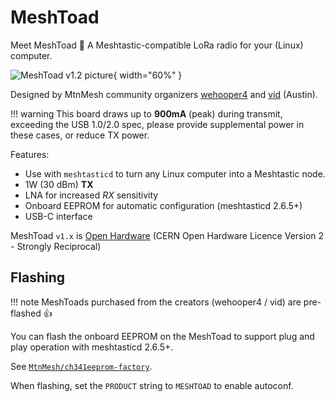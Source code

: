 # MeshToad

Meet MeshToad 🐸
A Meshtastic-compatible LoRa radio for your (Linux) computer.

![MeshToad v1.2 picture](/static/MeshToad_v1.2.jpg){ width="60%" }

Designed by MtnMesh community organizers [wehooper4](https://github.com/wehooper4) and [vid](https://github.com/vidplace7) (Austin).

!!! warning
    This board draws up to **900mA** (peak) during transmit, exceeding the USB 1.0/2.0 spec, please provide supplemental power in these cases, or reduce TX power.

Features:

- Use with `meshtasticd` to turn any Linux computer into a Meshtastic node.
- 1W (30 dBm) **TX**
- LNA for increased *RX* sensitivity
- Onboard EEPROM for automatic configuration (meshtasticd 2.6.5+)
- USB-C interface

MeshToad `v1.x` is [Open Hardware](https://oshwlab.com/mtnmesh/meshtoad-v1-2) (CERN Open Hardware Licence Version 2 - Strongly Reciprocal)

## Flashing

!!! note
    MeshToads purchased from the creators (wehooper4 / vid) are pre-flashed 👍

You can flash the onboard EEPROM on the MeshToad to support plug and play operation with meshtasticd 2.6.5+.

See [`MtnMesh/ch341eeprom-factory`](https://github.com/MtnMesh/ch341eeprom-factory).

When flashing, set the `PRODUCT` string to `MESHTOAD` to enable autoconf.
